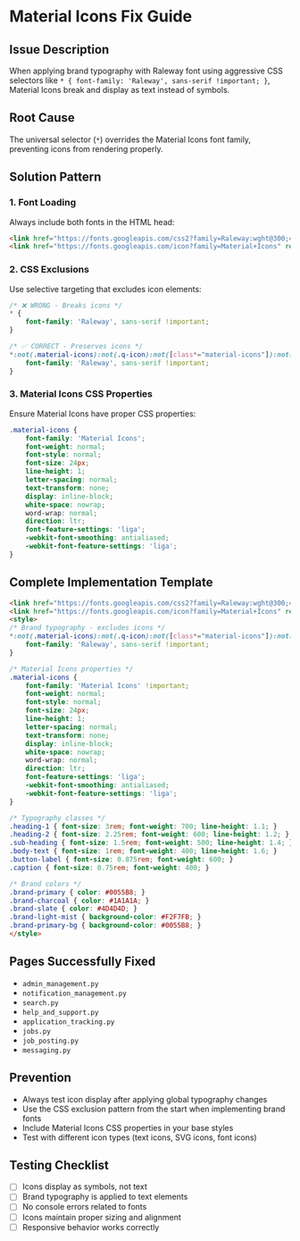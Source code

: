 # Material Icons Fix Guide

## Issue Description
When applying brand typography with Raleway font using aggressive CSS selectors like `* { font-family: 'Raleway', sans-serif !important; }`, Material Icons break and display as text instead of symbols.

## Root Cause
The universal selector (`*`) overrides the Material Icons font family, preventing icons from rendering properly.

## Solution Pattern

### 1. Font Loading
Always include both fonts in the HTML head:
```html
<link href="https://fonts.googleapis.com/css2?family=Raleway:wght@300;400;500;600;700&display=swap" rel="stylesheet">
<link href="https://fonts.googleapis.com/icon?family=Material+Icons" rel="stylesheet">
```

### 2. CSS Exclusions
Use selective targeting that excludes icon elements:
```css
/* ❌ WRONG - Breaks icons */
* {
    font-family: 'Raleway', sans-serif !important;
}

/* ✅ CORRECT - Preserves icons */
*:not(.material-icons):not(.q-icon):not([class*="material-icons"]):not(i) {
    font-family: 'Raleway', sans-serif !important;
}
```

### 3. Material Icons CSS Properties
Ensure Material Icons have proper CSS properties:
```css
.material-icons {
    font-family: 'Material Icons';
    font-weight: normal;
    font-style: normal;
    font-size: 24px;
    line-height: 1;
    letter-spacing: normal;
    text-transform: none;
    display: inline-block;
    white-space: nowrap;
    word-wrap: normal;
    direction: ltr;
    font-feature-settings: 'liga';
    -webkit-font-smoothing: antialiased;
    -webkit-font-feature-settings: 'liga';
}
```

## Complete Implementation Template

```html
<link href="https://fonts.googleapis.com/css2?family=Raleway:wght@300;400;500;600;700&display=swap" rel="stylesheet">
<link href="https://fonts.googleapis.com/icon?family=Material+Icons" rel="stylesheet">
<style>
/* Brand typography - excludes icons */
*:not(.material-icons):not(.q-icon):not([class*="material-icons"]):not(i) {
    font-family: 'Raleway', sans-serif !important;
}

/* Material Icons properties */
.material-icons {
    font-family: 'Material Icons' !important;
    font-weight: normal;
    font-style: normal;
    font-size: 24px;
    line-height: 1;
    letter-spacing: normal;
    text-transform: none;
    display: inline-block;
    white-space: nowrap;
    word-wrap: normal;
    direction: ltr;
    font-feature-settings: 'liga';
    -webkit-font-smoothing: antialiased;
    -webkit-font-feature-settings: 'liga';
}

/* Typography classes */
.heading-1 { font-size: 3rem; font-weight: 700; line-height: 1.1; }
.heading-2 { font-size: 2.25rem; font-weight: 600; line-height: 1.2; }
.sub-heading { font-size: 1.5rem; font-weight: 500; line-height: 1.4; }
.body-text { font-size: 1rem; font-weight: 400; line-height: 1.6; }
.button-label { font-size: 0.875rem; font-weight: 600; }
.caption { font-size: 0.75rem; font-weight: 400; }

/* Brand colors */
.brand-primary { color: #0055B8; }
.brand-charcoal { color: #1A1A1A; }
.brand-slate { color: #4D4D4D; }
.brand-light-mist { background-color: #F2F7FB; }
.brand-primary-bg { background-color: #0055B8; }
</style>
```

## Pages Successfully Fixed
- `admin_management.py`
- `notification_management.py`
- `search.py`
- `help_and_support.py`
- `application_tracking.py`
- `jobs.py`
- `job_posting.py`
- `messaging.py`

## Prevention
- Always test icon display after applying global typography changes
- Use the CSS exclusion pattern from the start when implementing brand fonts
- Include Material Icons CSS properties in your base styles
- Test with different icon types (text icons, SVG icons, font icons)

## Testing Checklist
- [ ] Icons display as symbols, not text
- [ ] Brand typography is applied to text elements
- [ ] No console errors related to fonts
- [ ] Icons maintain proper sizing and alignment
- [ ] Responsive behavior works correctly